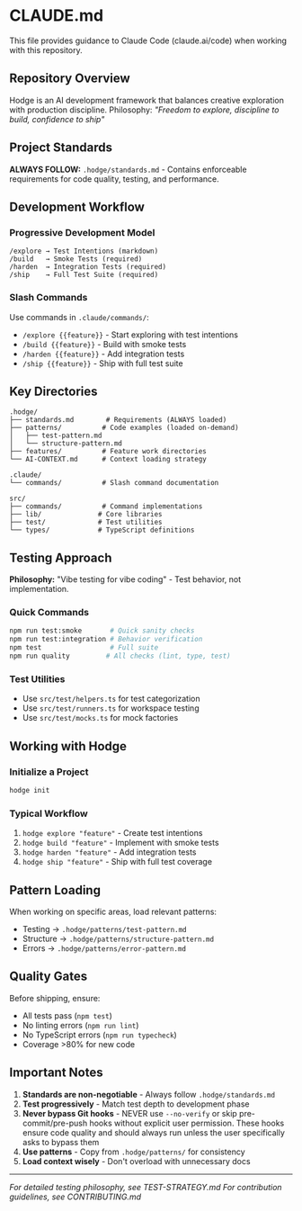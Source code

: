 # CLAUDE.md

This file provides guidance to Claude Code (claude.ai/code) when working with this repository.

## Repository Overview

Hodge is an AI development framework that balances creative exploration with production discipline. Philosophy: *"Freedom to explore, discipline to build, confidence to ship"*

## Project Standards

**ALWAYS FOLLOW:** `.hodge/standards.md` - Contains enforceable requirements for code quality, testing, and performance.

## Development Workflow

### Progressive Development Model
```
/explore → Test Intentions (markdown)
/build   → Smoke Tests (required)
/harden  → Integration Tests (required)
/ship    → Full Test Suite (required)
```

### Slash Commands
Use commands in `.claude/commands/`:
- `/explore {{feature}}` - Start exploring with test intentions
- `/build {{feature}}` - Build with smoke tests
- `/harden {{feature}}` - Add integration tests
- `/ship {{feature}}` - Ship with full test suite

## Key Directories

```
.hodge/
├── standards.md        # Requirements (ALWAYS loaded)
├── patterns/          # Code examples (loaded on-demand)
│   ├── test-pattern.md
│   └── structure-pattern.md
├── features/          # Feature work directories
└── AI-CONTEXT.md      # Context loading strategy

.claude/
└── commands/          # Slash command documentation

src/
├── commands/          # Command implementations
├── lib/              # Core libraries
├── test/             # Test utilities
└── types/            # TypeScript definitions
```

## Testing Approach

**Philosophy:** "Vibe testing for vibe coding" - Test behavior, not implementation.

### Quick Commands
```bash
npm run test:smoke       # Quick sanity checks
npm run test:integration # Behavior verification
npm test                 # Full suite
npm run quality         # All checks (lint, type, test)
```

### Test Utilities
- Use `src/test/helpers.ts` for test categorization
- Use `src/test/runners.ts` for workspace testing
- Use `src/test/mocks.ts` for mock factories

## Working with Hodge

### Initialize a Project
```bash
hodge init
```

### Typical Workflow
1. `hodge explore "feature"` - Create test intentions
2. `hodge build "feature"` - Implement with smoke tests
3. `hodge harden "feature"` - Add integration tests
4. `hodge ship "feature"` - Ship with full test coverage

## Pattern Loading

When working on specific areas, load relevant patterns:
- Testing → `.hodge/patterns/test-pattern.md`
- Structure → `.hodge/patterns/structure-pattern.md`
- Errors → `.hodge/patterns/error-pattern.md`

## Quality Gates

Before shipping, ensure:
- All tests pass (`npm test`)
- No linting errors (`npm run lint`)
- No TypeScript errors (`npm run typecheck`)
- Coverage >80% for new code

## Important Notes

1. **Standards are non-negotiable** - Always follow `.hodge/standards.md`
2. **Test progressively** - Match test depth to development phase
3. **Never bypass Git hooks** - NEVER use `--no-verify` or skip pre-commit/pre-push hooks without explicit user permission. These hooks ensure code quality and should always run unless the user specifically asks to bypass them
4. **Use patterns** - Copy from `.hodge/patterns/` for consistency
5. **Load context wisely** - Don't overload with unnecessary docs

---
*For detailed testing philosophy, see TEST-STRATEGY.md*
*For contribution guidelines, see CONTRIBUTING.md*